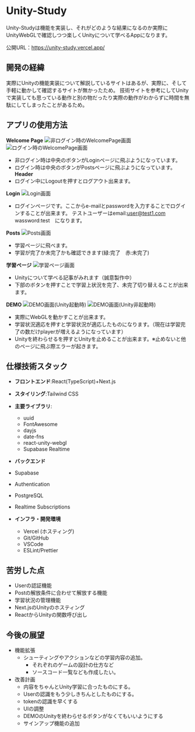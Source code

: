 # Unity-Study

Unity-Studyは機能を実装し、それがどのような結果になるのか実際にUnityWebGLで確認しつつ楽しくUnityについて学べるAppになります。

公開URL：https://unity-study.vercel.app/

## 開発の経緯

実際にUnityの機能実装について解説しているサイトはあるが、実際に、そして手軽に動かして確認するサイトが無かったため。
技術サイトを参考にしてUnityで実装しても思っている動作と別の物だったり実際の動作がわからずに時間を無駄にしてしまったことがあるため。

## アプリの使用方法

**Welcome Page**
![非ログイン時のWelcomePage画面](/public/images/welcomepage_gest.png)
![ログイン時のWelcomePage画面](/public/images/welcomepage_user.png)

- 非ログイン時は中央のボタンがLoginページに飛ぶようになっています。
- ログイン時は中央のボタンがPostsページに飛ぶようになっています。
  **Header**
- ログイン中にLogoutを押すとログアウト出来ます。

**Login**
![Login画面](/public/images/login.png)

- ログインページです。ここからe-mailとpasswordを入力することでログインすることが出来ます。
  テストユーザーはemail:user@test1.com wassword:test　になります。

**Posts**
![Posts画面](/public/images/posts.png)

- 学習ページに飛べます。
- 学習が完了か未完了かも確認できます(緑:完了　赤:未完了)

**学習ページ**
![学習ページ画面](/public/images/学習ページ.png)

- Unityについて学べる記事がみれます（誠意製作中）
- 下部のボタンを押すことで学習上状況を完了、未完了切り替えることが出来ます。

**DEMO**
![DEMO画面(Unity起動時)](/public/images/DEMO1.png)
![DEMO画面(Unity非起動時)](/public/images/DEMO2.png)

- 実際にWebGLを動かすことが出来ます。
- 学習状況適応を押すと学習状況が適応したものになります。（現在は学習完了の数だけplayerが増えるようになっています）
- Unityを終わらせるを押すとUnityを止めることが出来ます。※止めないと他のページに飛ぶ際エラーが起きます。

## 仕様技術スタック

- **フロントエンド**:React(TypeScript)+Next.js
- **スタイリング**:Tailwind CSS
- **主要ライブラリ**:

  - uuid
  - FontAwesome
  - dayjs
  - date-fns
  - react-unity-webgl
  - Supabase Realtime

- **バックエンド**
- Supabase
- Authentication
- PostgreSQL
- Realtime Subscriptions
- **インフラ・開発環境**
  - Vercel (ホスティング)
  - Git/GitHub
  - VSCode
  - ESLint/Prettier

## 苦労した点

- Userの認証機能
- Postの解放条件に合わせて解放する機能
- 学習状況の管理機能
- Next.jsのUnityのホスティング
- ReactからUnityの関数呼び出し

## 今後の展望

- 機能拡張
  - シューティングやアクションなどの学習内容の追加。
    - それぞれのゲームの設計の仕方など
    - ソースコード一覧なども作成したい。
- 改善計画
  - 内容をちゃんとUnity学習に合ったものにする。
  - Userの認識をもう少しきちんとしたものにする。
  - tokenの認識を早くする
  - UIの調整
  - DEMOのUnityを終わらせるボタンがなくてもいいようにする
  - サインアップ機能の追加
